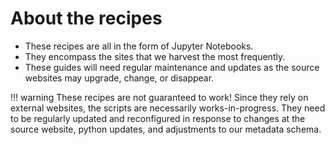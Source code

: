 # About the recipes

* These recipes are all in the form of Jupyter Notebooks.
* They encompass the sites that we harvest the most frequently.
* These guides will need regular maintenance and updates as the source websites may upgrade, change, or disappear.

!!! warning
	These recipes are not guaranteed to work! Since they rely on external websites, the scripts are necessarily works-in-progress. They need to be regularly updated and reconfigured in response to changes at the source website, python updates, and adjustments to our metadata schema.



